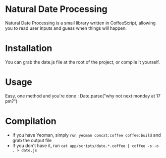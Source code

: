 Natural Date Processing
=======================
Natural Date Processing is a small library written in CoffeeScript, allowing you to read user inputs and guess when things will happen.

Installation
============

You can grab the date.js file at the root of the project, or compile it yourself.

Usage
=====

Easy, one method and you're done : Date.parse("why not next monday at 17 pm?")

Compilation
===========

  * If you have Yeoman, simply `run yeoman concat:coffee coffee:build` and grab the output file
  * If you don't have it, run `cat app/scripts/date.*.coffee | coffee -s -o . > date.js`

